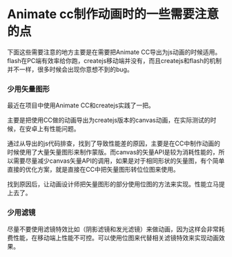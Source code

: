 # Animate cc制作动画时的一些需要注意的点

下面这些需要注意的地方主要是在需要把Animate CC导出为js动画的时候适用。flash在PC端有效率给你跑，createjs移动端并没有，而且createjs和flash的机制并不一样，很多时候会出现你意想不到的bug。

### 少用矢量图形

最近在项目中使用Animate CC和createjs实践了一把。

主要是把使用CC做的动画导出为createjs版本的canvas动画，在实际测试的时候，在安卓上有性能问题。

通过从导出的js代码排查，找到了导致性能差的原因，主要是在CC中制作动画的时候使用了大量矢量图形来制作蒙版。而canvas的矢量API是较为消耗性能的，所以需要尽量减少canvas矢量API的调用，如果是对于相同形状的矢量图，有个简单直接的优化方案，就是直接在CC中把矢量图形转位位图来使用。

找到原因后，让动画设计师把矢量图形的部分使用位图的方法来实现。性能立马提上去了。

### 少用滤镜

尽量不要使用滤镜特效比如（阴影滤镜和发光滤镜）来做动画，因为这样会非常耗费性能，在移动端上性能不可控。可以使用位图来代替相关滤镜特效来实现动画效果。


